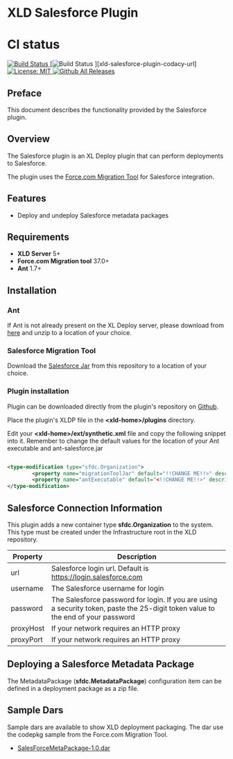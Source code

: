 # XLD Salesforce Plugin

# CI status #

[![Build Status][xld-salesforce-plugin-travis-image] ][xld-salesforce-plugin-travis-url]
[![Build Status][xld-salesforce-plugin-codacy-image] ][xld-salesforce-plugin-codacy-url]
[![License: MIT][xld-salesforce-plugin-license-image] ][xld-salesforce-plugin-license-url]
[![Github All Releases][xld-salesforce-plugin-downloads-image] ]()

[xld-salesforce-plugin-travis-image]: https://travis-ci.org/xebialabs-community/xld-salesforce-plugin.svg?branch=master
[xld-salesforce-plugin-travis-url]: https://travis-ci.org/xebialabs-community/xld-salesforce-plugin
[xld-salesforce-plugin-codacy-image]: https://api.codacy.com/project/badge/Grade/b78313b1eb1b4b058dc4512b4d48c26f
[xld-salesforce-plugin-license-image]: https://img.shields.io/badge/License-MIT-yellow.svg
[xld-salesforce-plugin-license-url]: https://opensource.org/licenses/MIT
[xld-salesforce-plugin-downloads-image]: https://img.shields.io/github/downloads/xebialabs-community/xld-salesforce-plugin/total.svg

## Preface ##

This document describes the functionality provided by the Salesforce plugin.


## Overview ##

The Salesforce plugin is an XL Deploy plugin that can perform deployments to Salesforce.

The plugin uses the [Force.com Migration Tool](https://developer.salesforce.com/docs/atlas.en-us.daas.meta/daas/meta_development.htm) for Salesforce integration.

## Features ##

* Deploy and undeploy Salesforce metadata packages

## Requirements ##

* **XLD Server** 5+
* **Force.com Migration tool** 37.0+
* **Ant** 1.7+ 
		

## Installation ##

### Ant ###

If Ant is not already present on the XL Deploy server, please download from [here](http://ant.apache.org/bindownload.cgi) and unzip to a location of your choice.

### Salesforce Migration Tool ###

Download the [Salesforce Jar](./deps/ant-salesforce.jar) from this repository to a location of your choice.


### Plugin installation ###

Plugin can be downloaded directly from the plugin's repository on [Github](https://github.com/xebialabs-community/xld-salesforce-plugin/releases).

Place the plugin's XLDP file in the __&lt;xld-home&gt;/plugins__ directory. 

Edit your __&lt;xld-home&gt;/ext/synthetic.xml__ file and copy the following snippet into it.  Remember to change the default values for the location of your Ant executable and ant-salesforce.jar

```xml

<type-modification type="sfdc.Organization">
        <property name="migrationToolJar" default="!!CHANGE ME!!>" description="Absolute file reference to the ant-salesforce.jar" hidden="true" />
        <property name="antExecutable" default="<!!CHANGE ME!!>" description="Absolute file reference to the ant executable (ant, ant.bat, ant.cmd)" hidden="true"  />
</type-modification>

```

## Salesforce Connection Information ##


This plugin adds a new container type __sfdc.Organization__ to the system. This type must be created under the Infrastructure root in the XLD repository.

| Property | Description |
| -------- | ----------- |
| url   | Salesforce login url. Default is https://login.salesforce.com |
| username | The Salesforce username for login |
| password | The Salesforce password for login. If you are using a security token, paste the 25-digit token value to the end of your password |
| proxyHost | If your network requires an HTTP proxy |
| proxyPort | If your network requires an HTTP proxy |


## Deploying a Salesforce Metadata Package ##

The MetadataPackage (__sfdc.MetadataPackage__) configuration item can be defined in a deployment package as a zip file.  


## Sample Dars ##

Sample dars are available to show XLD deployment packaging.
The dar use the codepkg sample from the Force.com Migration Tool.

* [SalesForceMetaPackage-1.0.dar](./src/main/docs/samples/SalesForceMetaPackage-1.0.dar)

